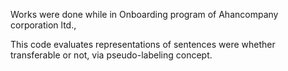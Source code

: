 Works were done while in Onboarding program of Ahancompany corporation ltd.,

This code evaluates representations of sentences were whether transferable or not, via pseudo-labeling concept.
